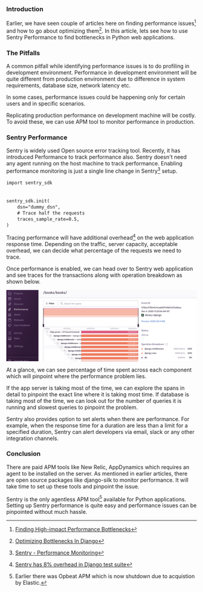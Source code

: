<!--
.. title: Finding Performance Issues In Python Web Apps with Sentry
.. slug: python-web-applications-performance-sentry
.. date: 2020-11-30 23:59:54 UTC+05:30
.. tags: python, django, sentry
.. category: programming
.. link:
.. description: How to find performance bottlenecks in python web applications built with flask, django, asgi.
.. type: text
-->


### Introduction

Earlier, we have seen couple of articles here on finding performance issues[^perf1] and how to go about optimizing them[^perf2]. In this article, lets see how to use Sentry Performance to find bottlenecks in Python web applications.


[^perf1]: [Finding High-impact Performance Bottlenecks](/2018/12/django-bottleneck-performance-scaling.html)

[^perf2]: [Optimizing Bottlenecks In Django](/2019/08/django-profile-optimize-views.html)


### The Pitfalls

A common pitfall while identifying performance issues is to do profiling in development environment. Performance in development environment will be quite different from production environment due to difference in system requirements, database size, network latency etc.

In some cases, performance issues could be happening only for certain users and in specific scenarios.

Replicating production performance on development machine will be costly. To avoid these, we can use APM tool to monitor performance in production.


### Sentry Performance

Sentry is widely used Open source error tracking tool. Recently, it has introduced Performance to track performance also. Sentry doesn't need any agent running on the host machine to track performance. Enabling performance monitoring is just a single line change in Sentry[^sentry] setup.

[^sentry]: [Sentry - Performance Monitoring](https://docs.sentry.io/platforms/python/performance/)


```
import sentry_sdk


sentry_sdk.init(
    dsn="dummy_dsn",
    # Trace half the requests
    traces_sample_rate=0.5,
)
```

Tracing performance will have additional overhead[^oh] on the web application response time. Depending on the traffic, server capacity, acceptable overhead, we can decide what percentage of the requests we need to trace.

[^oh]: [Sentry has 8% overhead in Django test suite](https://github.com/getsentry/sentry-python/issues/668#issuecomment-707768485)


Once performance is enabled, we can head over to Sentry web application and see traces for the transactions along with operation breakdown as shown below.

<img src="/images/sentry0.png" style="vertical-align:middle" />


At a glance, we can see percentage of time spent across each component which will pinpoint where the performance problem lies.

If the app server is taking most of the time, we can explore the spans in detail to pinpoint the exact line where it is taking most time. If database is taking most of the time, we can look out for the number of queries it is running and slowest queries to pinpoint the problem.

Sentry also provides option to set alerts when there are performance. For example, when the response time for a duration are less than a limit for a specified duration, Sentry can alert developers via email, slack or any other integration channels.


### Conclusion

There are paid APM tools like New Relic, AppDynamics which requires an agent to be installed on the server. As mentioned in earlier articles, there are open source packages like django-silk to monitor performance. It will take time to set up these tools and pinpoint the issue.


Sentry is the only agentless APM tool[^note] available for Python applications. Setting up Sentry performance is quite easy and performance issues can be pinpointed without much hassle.


[^note]: Earlier there was Opbeat APM which is now shutdown due to acquistion by Elastic.
